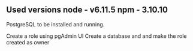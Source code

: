 Used versions 
node - v6.11.5 
npm - 3.10.10 
-----------------------------
PostgreSQL to be installed and running.

Create a role using pgAdmin UI
Create a database and and make the role created as owner


